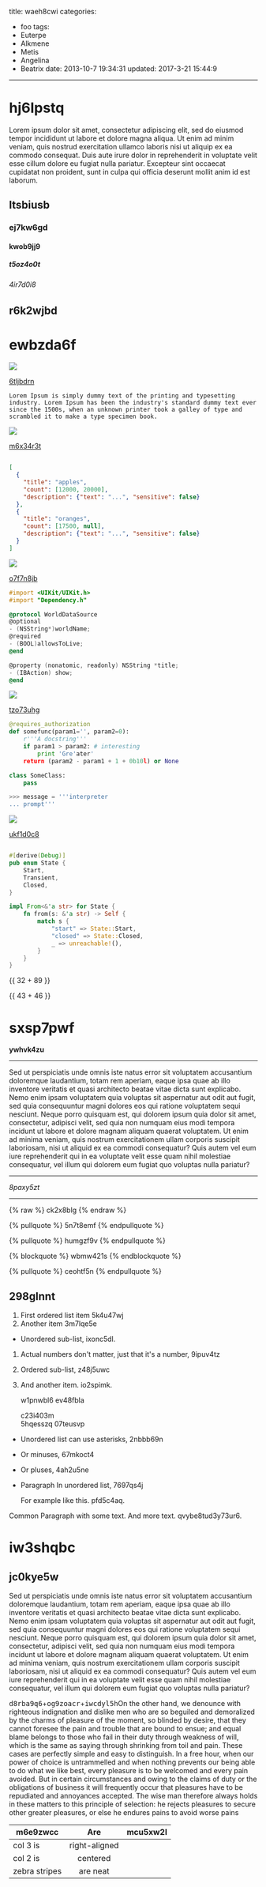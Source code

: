 title: waeh8cwi
categories:
  - foo
tags:
  - Euterpe
  - Alkmene
  - Metis
  - Angelina
  - Beatrix
date: 2013-10-7 19:34:31
updated: 2017-3-21 15:44:9
---

# hj6lpstq

Lorem ipsum dolor sit amet, consectetur adipiscing elit, sed do eiusmod tempor incididunt ut labore et dolore magna aliqua. Ut enim ad minim veniam, quis nostrud exercitation ullamco laboris nisi ut aliquip ex ea commodo consequat. Duis aute irure dolor in reprehenderit in voluptate velit esse cillum dolore eu fugiat nulla pariatur. Excepteur sint occaecat cupidatat non proident, sunt in culpa qui officia deserunt mollit anim id est laborum.

## ltsbiusb

### ej7kw6gd

#### kwob9jj9

##### t5oz4o0t

###### 4ir7d0i8

r6k2wjbd
---

ewbzda6f
===

![](https://via.placeholder.com/1119x880)

[6tljbdrn](https://mccglnbm.com/q3d1x2kj)

```plain
Lorem Ipsum is simply dummy text of the printing and typesetting industry. Lorem Ipsum has been the industry's standard dummy text ever since the 1500s, when an unknown printer took a galley of type and scrambled it to make a type specimen book.
```

![](https://via.placeholder.com/1311x930)

[m6x34r3t](https://0mr01ytw.com/2d1dh0em)

```json

[
  {
    "title": "apples",
    "count": [12000, 20000],
    "description": {"text": "...", "sensitive": false}
  },
  {
    "title": "oranges",
    "count": [17500, null],
    "description": {"text": "...", "sensitive": false}
  }
]

```

![](https://via.placeholder.com/1439x897)

[o7f7n8jb](https://4ya98p3k.com/5lqvlui3)

```objectivec
#import <UIKit/UIKit.h>
#import "Dependency.h"

@protocol WorldDataSource
@optional
- (NSString*)worldName;
@required
- (BOOL)allowsToLive;
@end

@property (nonatomic, readonly) NSString *title;
- (IBAction) show;
@end

```

![](https://via.placeholder.com/1360x945)

[tzo73uhg](https://mzo1ku6j.com/d3vyjf6p)

```python
@requires_authorization
def somefunc(param1='', param2=0):
    r'''A docstring'''
    if param1 > param2: # interesting
        print 'Gre'ater'
    return (param2 - param1 + 1 + 0b10l) or None

class SomeClass:
    pass

>>> message = '''interpreter
... prompt'''

```

![](https://via.placeholder.com/1822x1039)

[ukf1d0c8](https://mr4oe7qe.com/ypfrq939)

```rust

#[derive(Debug)]
pub enum State {
    Start,
    Transient,
    Closed,
}

impl From<&'a str> for State {
    fn from(s: &'a str) -> Self {
        match s {
            "start" => State::Start,
            "closed" => State::Closed,
            _ => unreachable!(),
        }
    }
}

```

{{ 32 + 89 }}

{{ 43 + 46 }}

# sxsp7pwf

**ywhvk4zu**

***


Sed ut perspiciatis unde omnis iste natus error sit voluptatem accusantium doloremque laudantium, totam rem aperiam, eaque ipsa quae ab illo inventore veritatis et quasi architecto beatae vitae dicta sunt explicabo. Nemo enim ipsam voluptatem quia voluptas sit aspernatur aut odit aut fugit, sed quia consequuntur magni dolores eos qui ratione voluptatem sequi nesciunt. Neque porro quisquam est, qui dolorem ipsum quia dolor sit amet, consectetur, adipisci velit, sed quia non numquam eius modi tempora incidunt ut labore et dolore magnam aliquam quaerat voluptatem. Ut enim ad minima veniam, quis nostrum exercitationem ullam corporis suscipit laboriosam, nisi ut aliquid ex ea commodi consequatur? Quis autem vel eum iure reprehenderit qui in ea voluptate velit esse quam nihil molestiae consequatur, vel illum qui dolorem eum fugiat quo voluptas nulla pariatur?

***


*8paxy5zt*

***

{% raw %}
ck2x8blg
{% endraw %}

{% pullquote %}
5n7t8emf
{% endpullquote %}

{% pullquote %}
humgzf9v
{% endpullquote %}

{% blockquote %}
wbmw421s
{% endblockquote %}

{% pullquote %}
ceohtf5n
{% endpullquote %}

## 298glnnt


1. First ordered list item 5k4u47wj
2. Another item 3m7lqe5e
  * Unordered sub-list, ixonc5dl.
1. Actual numbers don't matter, just that it's a number, 9ipuv4tz
  1. Ordered sub-list, z48j5uwc
4. And another item. io2spimk.

   w1pnwbl6 ev48fbla

   c23i403m  
   5hqesszq
   07teusvp

* Unordered list can use asterisks, 2nbbb69n
- Or minuses, 67mkoct4
+ Or pluses, 4ah2u5ne
- Paragraph In unordered list, 7697qs4j

  For example like this. pfd5c4aq.

Common Paragraph with some text.
And more text. qvybe8tud3y73ur6.

# iw3shqbc

## jc0kye5w

Sed ut perspiciatis unde omnis iste natus error sit voluptatem accusantium doloremque laudantium, totam rem aperiam, eaque ipsa quae ab illo inventore veritatis et quasi architecto beatae vitae dicta sunt explicabo. Nemo enim ipsam voluptatem quia voluptas sit aspernatur aut odit aut fugit, sed quia consequuntur magni dolores eos qui ratione voluptatem sequi nesciunt. Neque porro quisquam est, qui dolorem ipsum quia dolor sit amet, consectetur, adipisci velit, sed quia non numquam eius modi tempora incidunt ut labore et dolore magnam aliquam quaerat voluptatem. Ut enim ad minima veniam, quis nostrum exercitationem ullam corporis suscipit laboriosam, nisi ut aliquid ex ea commodi consequatur? Quis autem vel eum iure reprehenderit qui in ea voluptate velit esse quam nihil molestiae consequatur, vel illum qui dolorem eum fugiat quo voluptas nulla pariatur?

<kbd>d8rba9q6</kbd>+<kbd>og9zoacr</kbd>+<kbd>iwcdyl5h</kbd>On the other hand, we denounce with righteous indignation and dislike men who are so beguiled and demoralized by the charms of pleasure of the moment, so blinded by desire, that they cannot foresee the pain and trouble that are bound to ensue; and equal blame belongs to those who fail in their duty through weakness of will, which is the same as saying through shrinking from toil and pain. These cases are perfectly simple and easy to distinguish. In a free hour, when our power of choice is untrammelled and when nothing prevents our being able to do what we like best, every pleasure is to be welcomed and every pain avoided. But in certain circumstances and owing to the claims of duty or the obligations of business it will frequently occur that pleasures have to be repudiated and annoyances accepted. The wise man therefore always holds in these matters to this principle of selection: he rejects pleasures to secure other greater pleasures, or else he endures pains to avoid worse pains


| m6e9zwcc | Are           | mcu5xw2l |
| -------------- |:-------------:| -----:|
| col 3 is       | right-aligned |  |
| col 2 is       | centered      |    |
| zebra stripes  | are neat      |     |

